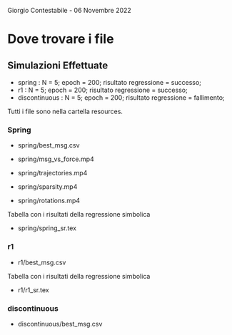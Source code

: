 Giorgio Contestabile - 06 Novembre 2022

# Dove trovare i file

## Simulazioni Effettuate

* spring        :  N = 5;  epoch = 200;  risultato regressione = successo;
* r1            :  N = 5;  epoch = 200;  risultato regressione = successo;
* discontinuous :  N = 5;  epoch = 200;  risultato regressione = fallimento;

Tutti i file sono nella cartella resources.

### Spring

* spring/best_msg.csv

* spring/msg_vs_force.mp4
* spring/trajectories.mp4
* spring/sparsity.mp4
* spring/rotations.mp4

Tabella con i risultati della regressione simbolica
* spring/spring_sr.tex

### r1

* r1/best_msg.csv

Tabella con i risultati della regressione simbolica
* r1/r1_sr.tex

### discontinuous

* discontinuous/best_msg.csv
